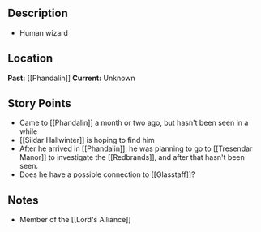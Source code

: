 ## Description
- Human wizard
## Location
**Past:** [[Phandalin]]
**Current:** Unknown
## Story Points
- Came to [[Phandalin]] a month or two ago, but hasn't been seen in a while
- [[Sildar Hallwinter]] is hoping to find him
- After he arrived in [[Phandalin]], he was planning to go to [[Tresendar Manor]] to investigate the [[Redbrands]], and after that hasn't been seen.
- Does he have a possible connection to [[Glasstaff]]?
## Notes
- Member of the [[Lord's Alliance]]
